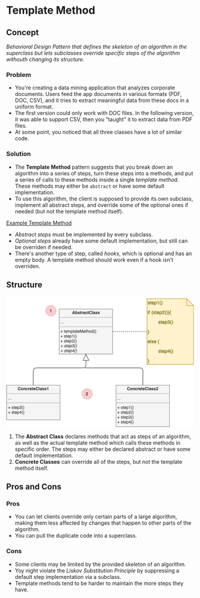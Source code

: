 # Template Method

## Concept

_Behavioral Design Pattern that defines the skeleton of an algorithm in the superclass but lets subclasses override specific steps of the algorithm withouth changing its structure._

### Problem

* You're creating a data mining application that analyzes corporate documents. Users feed the app documents in various formats (PDF, DOC, CSV), and it tries to extract meaningful data from these docs in a uniform format.
* The first version could only work with DOC files. In the following version, it was able to support CSV, then you "taught" it to extract data from PDF files.
* At some point, you noticed that all three classes have a lot of similar code.

### Solution

* The **Template Method** pattern suggests that you break down an algorithm into a series of steps, turn these steps into a methods, and put a series of calls to these methods inside a single *template method*. These methods may either be `abstract` or have some default implementation.
* To use this algorithm, the client is supposed to provide its own subclass, implement all abstract steps, and override some of the optional ones if needed (but not the template method itself).

[Example Template Method](./example.png)

* *Abstract steps* must be implemented by every subclass.
* *Optional steps* already have some default implementation, but still can be overriden if needed.
* There's another type of step, called *hooks*, which is optional and has an empty body. A template method should work even if a hook isn't overriden.

## Structure

![Strategy Structure](structure.png)

1. The **Abstract Class** declares methods that act as steps of an algorithm, as well as the actual template method which calls these methods in specific order. The steps may either be declared abstract or have some default implementation.
2. **Concrete Classes** can override all of the steps, but not the template method itself.

## Pros and Cons

### Pros

* You can let clients override only certain parts of a large algorithm, making them less affected by changes that happen to other parts of the algorithm.
* You can pull the duplicate code into a superclass.

### Cons

* Some clients may be limited by the provided skeleton of an algorithm.
* Yoy night violate the *Liskov Substitution Principle* by suppressing a default step implementation via a subclass.
* Template methods tend to be harder to maintain the more steps they have.

